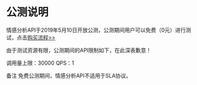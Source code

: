 # 公测说明

情感分析API于2019年5月10日开放公测，公测期间用户可以免费（0元）进行测试，点击[购买流程>>](../Pricing/Purchase-Process.md)

由于测试资源有限，公测期间的API限制如下，在此深表歉意！

调用量上限：30000
QPS：1

备注
免费公测期间，情感分析API不适用于SLA协议。
